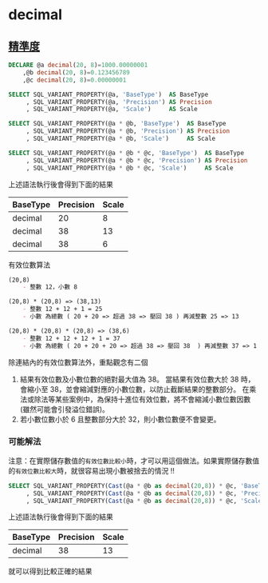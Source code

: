 # decimal

## [精準度](https://docs.microsoft.com/zh-tw/sql/t-sql/data-types/precision-scale-and-length-transact-sql)

```sql
DECLARE @a decimal(20, 8)=1000.00000001
    ,@b decimal(20, 8)=0.123456789
    ,@c decimal(20, 8)=0.00000001

SELECT SQL_VARIANT_PROPERTY(@a, 'BaseType')  AS BaseType
     , SQL_VARIANT_PROPERTY(@a, 'Precision') AS Precision
     , SQL_VARIANT_PROPERTY(@a, 'Scale')     AS Scale

SELECT SQL_VARIANT_PROPERTY(@a * @b, 'BaseType')  AS BaseType
     , SQL_VARIANT_PROPERTY(@a * @b, 'Precision') AS Precision
     , SQL_VARIANT_PROPERTY(@a * @b, 'Scale')     AS Scale

SELECT SQL_VARIANT_PROPERTY(@a * @b * @c, 'BaseType')  AS BaseType
     , SQL_VARIANT_PROPERTY(@a * @b * @c, 'Precision') AS Precision
     , SQL_VARIANT_PROPERTY(@a * @b * @c, 'Scale')     AS Scale
```

上述語法執行後會得到下面的結果

| BaseType | Precision | Scale |
| -------- | --------- | ----- |
| decimal  | 20        | 8     |
| decimal  | 38        | 13    |
| decimal  | 38        | 6     |


有效位數算法

```markdown
(20,8)
    - 整數 12，小數 8

(20,8) * (20,8) => (38,13)
    - 整數 12 + 12 + 1 = 25
    - 小數 為總數 ( 20 + 20 => 超過 38 => 壓回 38 ) 再減整數 25 => 13

(20,8) * (20,8) * (20,8) => (38,6)
    - 整數 12 + 12 + 12 + 1 = 37
    - 小數 為總數 ( 20 + 20 + 20 => 超過 38 => 壓回 38  ) 再減整數 37 => 1 => 因為小數位數不能小於 6， 所以 => 6
```

除連結內的有效位數算法外，重點觀念有二個

1. 結果有效位數及小數位數的絕對最大值為 38。 當結果有效位數大於 38 時，會縮小至 38，並會縮減對應的小數位數，以防止截斷結果的整數部分。 在乘法或除法等某些案例中，為保持十進位有效位數，將不會縮減小數位數因數 (雖然可能會引發溢位錯誤)。
1. 若小數位數小於 6 且整數部分大於 32，則小數位數便不會變更。

### 可能解法

注意：在實際儲存數值的`有效位數比較小`時，才可以用這個做法。如果實際儲存數值的`有效位數比較大`時，就很容易出現小數被捨去的情況 !!

```sql
SELECT SQL_VARIANT_PROPERTY(Cast(@a * @b as decimal(20,8)) * @c, 'BaseType')  AS BaseType
     , SQL_VARIANT_PROPERTY(Cast(@a * @b as decimal(20,8)) * @c, 'Precision') AS Precision
     , SQL_VARIANT_PROPERTY(Cast(@a * @b as decimal(20,8)) * @c, 'Scale')     AS Scale
```

上述語法執行後會得到下面的結果

| BaseType | Precision | Scale |
| -------- | --------- | ----- |
| decimal  | 38        | 13    |

就可以得到比較正確的結果


